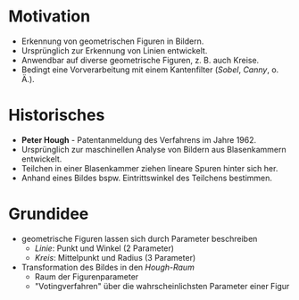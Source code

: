# Motivation

- Erkennung von geometrischen Figuren in Bildern.
- Ursprünglich zur Erkennung von Linien entwickelt.
- Anwendbar auf diverse geometrische Figuren, z. B. auch Kreise.
- Bedingt eine Vorverarbeitung mit einem Kantenfilter (_Sobel_, _Canny_, o. Ä.).

# Historisches

- **Peter Hough** - Patentanmeldung des Verfahrens im Jahre 1962.
- Ursprünglich zur maschinellen Analyse von Bildern aus Blasenkammern entwickelt.
- Teilchen in einer Blasenkammer ziehen lineare Spuren hinter sich her.
- Anhand eines Bildes bspw. Eintrittswinkel des Teilchens bestimmen.

# Grundidee

- geometrische Figuren lassen sich durch Parameter beschreiben
  - _Linie_: Punkt und Winkel (2 Parameter)
  - _Kreis_: Mittelpunkt und Radius (3 Parameter)
- Transformation des Bildes in den _Hough-Raum_
  - Raum der Figurenparameter
  - "Votingverfahren" über die wahrscheinlichsten Parameter einer Figur
